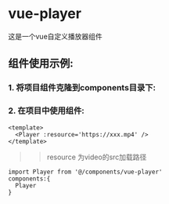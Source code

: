 # vue-player
这是一个vue自定义播放器组件
## 组件使用示例:
### 1. 将项目组件克隆到components目录下:

### 2. 在项目中使用组件:

```
<template>
  <Player :resource='https://xxx.mp4' />
</template>
```
>> resource 为video的src加载路径
```
import Player from '@/components/vue-player'
components:{
  Player
}
```
